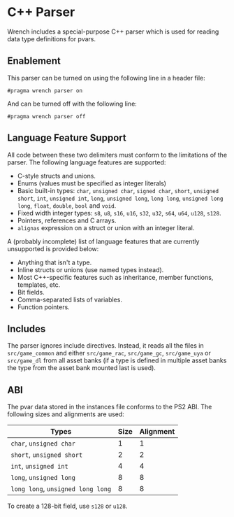 # C++ Parser

Wrench includes a special-purpose C++ parser which is used for reading data type definitions for pvars.

## Enablement

This parser can be turned on using the following line in a header file:

```
#pragma wrench parser on
```

And can be turned off with the following line:

```
#pragma wrench parser off
```

## Language Feature Support

All code between these two delimiters must conform to the limitations of the parser. The following language features are supported:

- C-style structs and unions.
- Enums (values must be specified as integer literals)
- Basic built-in types: `char`, `unsigned char`, `signed char`, `short`, `unsigned short`, `int`, `unsigned int`, `long`, `unsigned long`, `long long`, `unsigned long long`, `float`, `double`, `bool` and `void`.
- Fixed width integer types: `s8`, `u8`, `s16`, `u16`, `s32`, `u32`, `s64`, `u64`, `u128`, `s128`.
- Pointers, references and C arrays.
- `alignas` expression on a struct or union with an integer literal.

A (probably incomplete) list of language features that are currently unsupported is provided below:

- Anything that isn't a type.
- Inline structs or unions (use named types instead).
- Most C++-specific features such as inheritance, member functions, templates, etc.
- Bit fields.
- Comma-separated lists of variables.
- Function pointers.

## Includes

The parser ignores include directives. Instead, it reads all the files in `src/game_common` and either `src/game_rac`, `src/game_gc`, `src/game_uya` or `src/game_dl` from all asset banks (if a type is defined in multiple asset banks the type from the asset bank mounted last is used).

## ABI

The pvar data stored in the instances file conforms to the PS2 ABI. The following sizes and alignments are used:

| Types                             | Size | Alignment |
| --------------------------------- | ---- | --------- |
| `char`, `unsigned char`           | 1    | 1         |
| `short`, `unsigned short`         | 2    | 2         |
| `int`, `unsigned int`             | 4    | 4         |
| `long`, `unsigned long`           | 8    | 8         |
| `long long`, `unsigned long long` | 8    | 8         |

To create a 128-bit field, use `s128` or `u128`.
